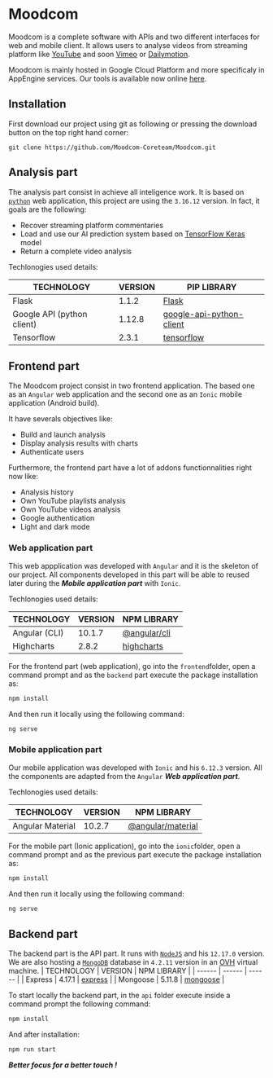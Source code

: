 # Moodcom

Moodcom is a complete software with APIs and two different interfaces for web and mobile client. It allows users to analyse videos from streaming platform like [YouTube](https://www.youtube.com/ "YouTube's website") and soon [Vimeo](https://vimeo.com/ "Vimeo's website") or [Dailymotion](https://www.dailymotion.com/ "Dailymotion's website").

Moodcom is mainly hosted in Google Cloud Platform and more specificaly in AppEngine services. Our tools is available now online [here](https://moodcom.ew.r.appspot.com/ "Moodcom's website").

## Installation 

First download our project using git as following or pressing the download button on the top right hand corner:
```git
git clone https://github.com/Moodcom-Coreteam/Moodcom.git
```

## Analysis part

The analysis part consist in achieve all inteligence work. It is based on [`python`](https://www.python.org/downloads/release/python-3612/ "Python 3.6.12 release page") web application, this project are using the `3.16.12` version. In fact, it goals are the following:
 - Recover streaming platform commentaries
 - Load and use our AI prediction system based on [TensorFlow Keras](https://www.tensorflow.org/api_docs/python/tf/keras/Model "TensorFlow Kerras model documentation") model
 - Return a complete video analysis

Techlonogies used details:

| TECHNOLOGY | VERSION | PIP LIBRARY |
| ------ | ------ | ------ |
| Flask | 1.1.2 | [Flask](https://pypi.org/project/Flask/ "Flask PIP page") |
| Google API (python client) | 1.12.8 | [google-api-python-client](https://pypi.org/project/google-api-python-client/ "Google API python client documentation") |
| Tensorflow | 2.3.1 | [tensorflow](https://pypi.org/project/tensorflow/ "Tensorflow PIP page") |

## Frontend part

The Moodcom project consist in two frontend application. The based one as an `Angular` web application and the second one as an `Ionic` mobile application (Android build).

It have severals objectives like:
- Build and launch analysis
- Display analysis results with charts
- Authenticate users

Furthermore, the frontend part have a lot of addons functionnalities right now like:
- Analysis history
- Own YouTube playlists analysis
- Own YouTube videos analysis
- Google authentication
- Light and dark mode

### Web application part

This web appplication was developed with `Angular` and it is the skeleton of our project. All components developed in this part will be able to reused later during the ***Mobile application part***  with `Ionic`.

Techlonogies used details:

| TECHNOLOGY | VERSION | NPM LIBRARY |
| ------ | ------ | ------ |
| Angular (CLI) | 10.1.7 | [@angular/cli](https://www.npmjs.com/package/@angular/cli "@Angular/cli NPM page") |
| Highcharts | 2.8.2 | [highcharts](https://www.npmjs.com/package/highcharts "Highcharts NPM page") |

For the frontend part (web application), go into the ```frontend```folder, open a command prompt and as the ```backend``` part execute the package installation as:

```sh
npm install
```

And then run it locally using the following command:
```sh
ng serve
```

### Mobile application part

Our mobile application was developed with `Ionic` and his `6.12.3` version. All the components are adapted from the `Angular` ***Web application part***.

Techlonogies used details:

| TECHNOLOGY | VERSION | NPM LIBRARY |
| ------ | ------ | ------ |
| Angular Material | 10.2.7 | [@angular/material](https://www.npmjs.com/package/@angular/material "@Angular/material NPM page") |

For the mobile part (Ionic application), go into the ```ionic```folder, open a command prompt and as the previous part execute the package installation as:

```sh
npm install
```

And then run it locally using the following command:
```sh
ng serve
```

## Backend part

The backend part is the API part. It runs with [`NodeJS`](https://nodejs.org/ "NodeJS offcial website") and his `12.17.0`  version. We are also hosting a [`MongoDB`](https://www.mongodb.com/ "MongoDB's website") database in `4.2.11` version in an [OVH](https://www.ovh.com/ "OVH's website") virtual machine.
| TECHNOLOGY | VERSION | NPM LIBRARY |
| ------ | ------ | ------ |
| Express | 4.17.1 | [express](https://www.npmjs.com/package/express "express NPM page") |
| Mongoose | 5.11.8 | [mongoose](https://www.npmjs.com/package/mongoose "mongoose NPM page") |

To start locally the backend part, in the ```api``` folder execute inside a command prompt the following command:
```sh
npm install
```
And after installation:
```sh
npm run start
```

***Better focus for a better touch !***
